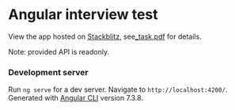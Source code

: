 # Angular interview test

View the app hosted on [Stackblitz](https://stackblitz.com/github/lazysergey/angular-interview-test/), see[_task.pdf](https://github.com/lazysergey/angular-interview-test/blob/master/_task.pdf) for details.

Note: provided API is readonly.

### Development server

Run `ng serve` for a dev server. Navigate to `http://localhost:4200/`. Generated with [Angular CLI](https://github.com/angular/angular-cli) version 7.3.8.
